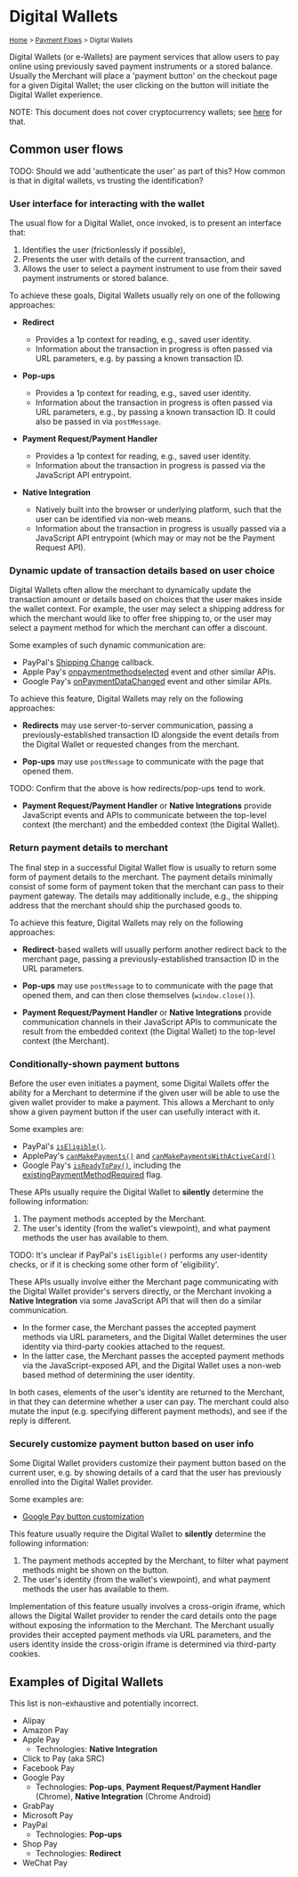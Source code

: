 # Digital Wallets
<sup>[Home][home] > [Payment Flows][payment-flows] > Digital Wallets</sup>

Digital Wallets (or e-Wallets) are payment services that allow users to pay
online using previously saved payment instruments or a stored balance. Usually
the Merchant will place a 'payment button' on the checkout page for a given
Digital Wallet; the user clicking on the button will initiate the Digital Wallet
experience.

NOTE: This document does not cover cryptocurrency wallets; see
      [here][cryptocurrency] for that.

## Common user flows

TODO: Should we add 'authenticate the user' as part of this? How common is
      that in digital wallets, vs trusting the identification?

### User interface for interacting with the wallet

The usual flow for a Digital Wallet, once invoked, is to present an interface
that:

1. Identifies the user (frictionlessly if possible),
1. Presents the user with details of the current transaction, and
1. Allows the user to select a payment instrument to use from their saved
   payment instruments or stored balance.

To achieve these goals, Digital Wallets usually rely on one of the following
approaches:

- **Redirect**
  - Provides a 1p context for reading, e.g., saved user identity.
  - Information about the transaction in progress is often passed via URL
    parameters, e.g. by passing a known transaction ID.

- **Pop-ups**
  - Provides a 1p context for reading, e.g., saved user identity.
  - Information about the transaction in progress is often passed via URL
    parameters, e.g., by passing a known transaction ID. It could also be
    passed in via `postMessage`.

- **Payment Request/Payment Handler**
  - Provides a 1p context for reading, e.g., saved user identity.
  - Information about the transaction in progress is passed via the JavaScript
    API entrypoint.

- **Native Integration**
  - Natively built into the browser or underlying platform, such that the user
    can be identified via non-web means.
  - Information about the transaction in progress is usually passed via a
    JavaScript API entrypoint (which may or may not be the Payment Request API).

### Dynamic update of transaction details based on user choice

Digital Wallets often allow the merchant to dynamically update the transaction
amount or details based on choices that the user makes inside the wallet
context. For example, the user may select a shipping address for which the
merchant would like to offer free shipping to, or the user may select a payment
method for which the merchant can offer a discount.

Some examples of such dynamic communication are:

- PayPal's [Shipping Change][paypal-shipping-change] callback.
- Apple Pay's [onpaymentmethodselected][applepay-change-event] event and other
  similar APIs.
- Google Pay's [onPaymentDataChanged][googlepay-change-event] event and other
  similar APIs.

To achieve this feature, Digital Wallets may rely on the following approaches:

- **Redirects** may use server-to-server communication, passing a
  previously-established transaction ID alongside the event details from the
  Digital Wallet or requested changes from the merchant.

- **Pop-ups** may use `postMessage` to communicate with the page that opened
  them.

TODO: Confirm that the above is how redirects/pop-ups tend to work.

- **Payment Request/Payment Handler** or **Native Integrations** provide
  JavaScript events and APIs to communicate between the top-level context (the
  merchant) and the embedded context (the Digital Wallet).

### Return payment details to merchant

The final step in a successful Digital Wallet flow is usually to return some
form of payment details to the merchant. The payment details minimally consist
of some form of payment token that the merchant can pass to their payment
gateway. The details may additionally include, e.g., the shipping address that
the merchant should ship the purchased goods to.

To achieve this feature, Digital Wallets may rely on the following approaches:

- **Redirect**-based wallets will usually perform another redirect back to the
  merchant page, passing a previously-established transaction ID in the URL
  parameters.

- **Pop-ups** may use `postMessage` to to communicate with the page that opened
  them, and can then close themselves (`window.close()`).

- **Payment Request/Payment Handler** or **Native Integrations** provide
  communication channels in their JavaScript APIs to communicate the result from
  the embedded context (the Digital Wallet) to the top-level context (the
  Merchant).

### Conditionally-shown payment buttons

Before the user even initiates a payment, some Digital Wallets offer the ability
for a Merchant to determine if the given user will be able to use the given
wallet provider to make a payment. This allows a Merchant to only show a given
payment button if the user can usefully interact with it.

Some examples are:

- PayPal's [`isEligible()`][paypal-iseligible].
- ApplePay's [`canMakePayments()`][applepay-canmakepayments] and
  [`canMakePaymentsWithActiveCard()`][applepay-canmakepaymentswithactivecard]
- Google Pay's [`isReadyToPay()`][googlepay-isreadytopay], including the
  [existingPaymentMethodRequired][googlepay-existingpaymentmethodrequired] flag.

These APIs usually require the Digital Wallet to **silently** determine
the following information:

1. The payment methods accepted by the Merchant.
1. The user's identity (from the wallet's viewpoint), and what payment methods
   the user has available to them.

TODO: It's unclear if PayPal's `isEligible()` performs any user-identity checks,
      or if it is checking some other form of 'eligibility'.

These APIs usually involve either the Merchant page communicating with the
Digital Wallet provider's servers directly, or the Merchant invoking a **Native
Integration** via some JavaScript API that will then do a similar communication.
  - In the former case, the Merchant passes the accepted payment methods via URL
    parameters, and the Digital Wallet determines the user identity via
    third-party cookies attached to the request.
  - In the latter case, the Merchant passes the accepted payment methods via the
    JavaScript-exposed API, and the Digital Wallet uses a non-web based method
    of determining the user identity.

In both cases, elements of the user's identity are returned to the Merchant, in
that they can determine whether a user can pay. The merchant could also mutate
the input (e.g. specifying different payment methods), and see if the reply is
different.

### Securely customize payment button based on user info

Some Digital Wallet providers customize their payment button based on the
current user, e.g. by showing details of a card that the user has previously
enrolled into the Digital Wallet provider.

Some examples are:

- [Google Pay button customization][googlepay-customize-button]

This feature usually require the Digital Wallet to **silently** determine
the following information:

1. The payment methods accepted by the Merchant, to filter what payment methods
   might be shown on the button.
1. The user's identity (from the wallet's viewpoint), and what payment methods
   the user has available to them.

Implementation of this feature usually involves a cross-origin iframe, which
allows the Digital Wallet provider to render the card details onto the page
without exposing the information to the Merchant. The Merchant usually provides
their accepted payment methods via URL parameters, and the users identity inside
the cross-origin iframe is determined via third-party cookies.

## Examples of Digital Wallets

This list is non-exhaustive and potentially incorrect.

* Alipay
* Amazon Pay
* Apple Pay
  * Technologies: **Native Integration**
* Click to Pay (aka SRC)
* Facebook Pay
* Google Pay
  * Technologies: **Pop-ups**, **Payment Request/Payment Handler** (Chrome),
                  **Native Integration** (Chrome Android)
* GrabPay
* Microsoft Pay
* PayPal
  * Technologies: **Pop-ups**
* Shop Pay
  * Technologies: **Redirect**
* WeChat Pay

[home]: ../README.md
[payment-flows]: README.md
[cryptocurrency]: cryptocurrency.md
[paypal-shipping-change]: https://developer.paypal.com/docs/checkout/integration-features/shipping-callback/
[applepay-change-event]: https://developer.apple.com/documentation/apple_pay_on_the_web/applepaysession/1778013-onpaymentmethodselected
[googlepay-change-event]: https://developers.google.com/pay/api/web/reference/client#onPaymentDataChanged
[paypal-iseligible]: https://developer.paypal.com/docs/business/javascript-sdk/javascript-sdk-reference/#paypalbuttonsiseligible
[applepay-canmakepayments]: https://developer.apple.com/documentation/apple_pay_on_the_web/applepaysession/1778027-canmakepayments
[applepay-canmakepaymentswithactivecard]: https://developer.apple.com/documentation/apple_pay_on_the_web/applepaysession/1778000-canmakepaymentswithactivecard
[googlepay-isreadytopay]: https://developers.google.com/pay/api/web/reference/client#isReadyToPay
[googlepay-existingpaymentmethodrequired]: https://developers.google.com/pay/api/web/reference/request-objects#existingPaymentMethodRequired
[googlepay-customize-button]: https://developers.googleblog.com/2021/05/updated-google-pay-button-increases-click-through-rates.html
